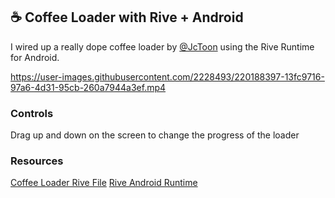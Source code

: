 ## ☕️ Coffee Loader with Rive + Android

I wired up a really dope coffee loader by [@JcToon](https://twitter.com/HelloJcToon) using the Rive Runtime for Android.

https://user-images.githubusercontent.com/2228493/220188397-13fc9716-97a6-4d31-95cb-260a7944a3ef.mp4

### Controls
Drag up and down on the screen to change the progress of the loader

### Resources
[Coffee Loader Rive File](https://rive.app/community/3744-7840-coffee-loader/)
[Rive Android Runtime](https://github.com/rive-app/rive-android)



